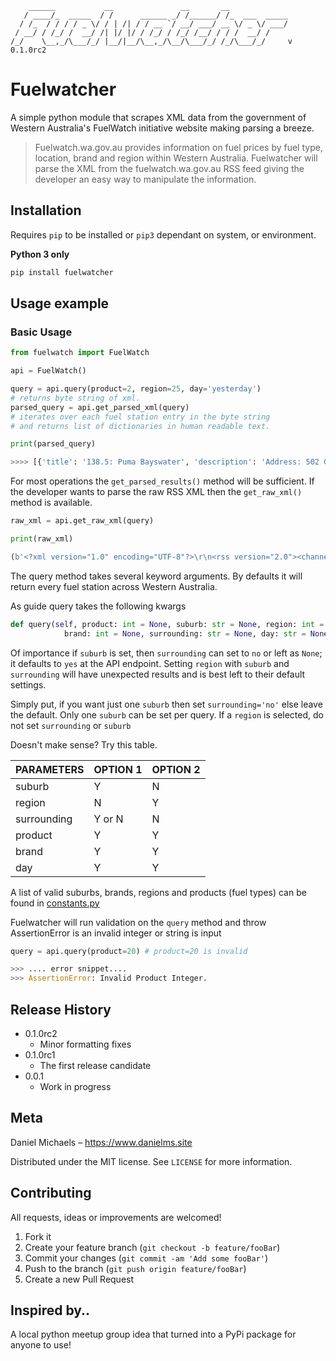```
    ______           __               __       __             
   / ____/_  _____  / /      ______ _/ /______/ /_  ___  _____
  / /_  / / / / _ \/ / | /| / / __ `/ __/ ___/ __ \/ _ \/ ___/
 / __/ / /_/ /  __/ /| |/ |/ / /_/ / /_/ /__/ / / /  __/ /    
/_/    \__,_/\___/_/ |__/|__/\__,_/\__/\___/_/ /_/\___/_/     v 0.1.0rc2
```

# Fuelwatcher

A simple python module that scrapes XML data from the government of Western Australia's FuelWatch initiative website making parsing a breeze.

>Fuelwatch.wa.gov.au provides information on fuel prices by fuel type, location, brand and region within Western Australia. 
> Fuelwatcher will parse the XML from the fuelwatch.wa.gov.au RSS feed giving the developer an easy way to manipulate the information.

## Installation

Requires `pip` to be installed or `pip3` dependant on system, or environment. 

**Python 3 only**

```sh
pip install fuelwatcher
```

## Usage example

### Basic Usage

```python
from fuelwatch import FuelWatch

api = FuelWatch()

query = api.query(product=2, region=25, day='yesterday')
# returns byte string of xml.
parsed_query = api.get_parsed_xml(query)
# iterates over each fuel station entry in the byte string
# and returns list of dictionaries in human readable text.

print(parsed_query)

>>>> [{'title': '138.5: Puma Bayswater', 'description': 'Address: 502 Guildford Rd, BAYSWATER, Phone: (08) 9379 1322, Open 24 hours', 'brand': 'Puma', 'date': '2018-04-05', 'price': '138.5', 'trading-name': 'Puma Bayswater', 'location': 'BAYSWATER', 'address': '502 Guildford Rd', 'phone': '(08) 9379 1322', 'latitude': '-31.919556', 'longitude': '115.929069', 'site-features': ', Open 24 hours'} ..snip.. ]
```

For most operations the `get_parsed_results()` method will be sufficient. If the developer wants to parse the raw RSS XML then the `get_raw_xml()` method is available.

```python
raw_xml = api.get_raw_xml(query)

print(raw_xml)

(b'<?xml version="1.0" encoding="UTF-8"?>\r\n<rss version="2.0"><channel><title>FuelWatch Prices For North of River</title><ttl>720</ttl><link>http://www.fuelwatch.wa.gov.au</link><description>05/04/2018 - North of River</description><language>en-us</language><copyright>Copyright 2005 FuelWatch... snip...</item></channel></rss>\r\n')
```

The query method takes several keyword arguments. By defaults it will return every fuel station across Western Australia.

As guide query takes the following kwargs

```python
def query(self, product: int = None, suburb: str = None, region: int = None, 
            brand: int = None, surrounding: str = None, day: str = None):
```

Of importance if `suburb` is set, then `surrounding` can set to `no` or left as `None`; it defaults to `yes` at the API endpoint. Setting `region` with `suburb` and `surrounding` will have unexpected results and is best left to their default settings.

Simply put, if you want just one `suburb` then set `surrounding='no'` else leave the default. Only one `suburb` can be set per query. If a `region` is selected, do not set `surrounding` or `suburb`

Doesn't make sense? Try this table.

PARAMETERS | OPTION 1 | OPTION 2
-----------|----------|---------
suburb | Y | N
region | N | Y
surrounding | Y or N | N
product | Y | Y
brand | Y | Y
day | Y | Y

A list of valid suburbs, brands, regions and products (fuel types) can be found in [constants.py](https://github.com/danielmichaels/fuelwatcher/blob/master/fuelwatcher/constants.py) 

Fuelwatcher will run validation on the `query` method and throw AssertionError is an invalid integer or string is input

```python
query = api.query(product=20) # product=20 is invalid

>>> .... error snippet....
>>> AssertionError: Invalid Product Integer.
```

## Release History

* 0.1.0rc2
    * Minor formatting fixes
* 0.1.0rc1
    * The first release candidate
* 0.0.1
    * Work in progress

## Meta

Daniel Michaels – https://www.danielms.site

Distributed under the MIT license. See ``LICENSE`` for more information.

## Contributing

All requests, ideas or improvements are welcomed!

1. Fork it
2. Create your feature branch (`git checkout -b feature/fooBar`)
3. Commit your changes (`git commit -am 'Add some fooBar'`)
4. Push to the branch (`git push origin feature/fooBar`)
5. Create a new Pull Request

## Inspired by..

A local python meetup group idea that turned into a PyPi package for anyone to use!

<!-- Markdown link & img dfn's -->